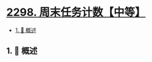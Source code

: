 # [2298. 周末任务计数【中等】](https://github.com/Tdahuyou/TNotes.leetcode/tree/main/notes/2298.%20%E5%91%A8%E6%9C%AB%E4%BB%BB%E5%8A%A1%E8%AE%A1%E6%95%B0%E3%80%90%E4%B8%AD%E7%AD%89%E3%80%91)

<!-- region:toc -->

- [1. 📝 概述](#1--概述)

<!-- endregion:toc -->

## 1. 📝 概述
